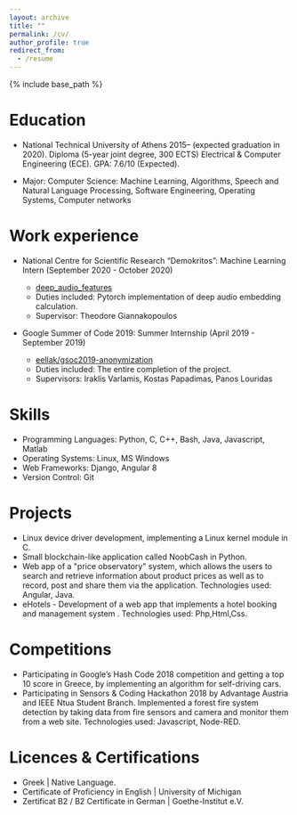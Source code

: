 ```yaml
---
layout: archive
title: ""
permalink: /cv/
author_profile: true
redirect_from:
  - /resume
---
```


{% include base_path %}


Education
=========
* National Technical University of Athens 2015– (expected graduation in 2020). Diploma (5-year joint
  degree, 300 ECTS) Electrical & Computer Engineering (ECE). GPA: 7.6/10 (Expected).
  
* Major: Computer Science: Machine Learning, Algorithms, Speech and Natural Language Processing,
Software Engineering, Operating Systems, Computer networks


Work experience
===============
* National Centre for Scientific Research “Demokritos”: Machine Learning Intern (September 2020 - October 2020)
  * [deep_audio_features](https://github.com/tyiannak/deep_audio_features)
  * Duties included: Pytorch implementation of deep audio embedding calculation.
  * Supervisor: Theodore Giannakopoulos

* Google Summer of Code 2019: Summer Internship (April 2019 - September 2019)
  * [eellak/gsoc2019-anonymization](https://github.com/eellak/gsoc2019-anonymization)
  * Duties included: The entire completion of the project.
  * Supervisors: Iraklis Varlamis, Kostas Papadimas, Panos Louridas
  
Skills
======
* Programming Languages: Python, C, C++, Bash, Java, Javascript, Matlab
* Operating Systems: Linux, MS Windows
* Web Frameworks: Django, Angular 8
* Version Control: Git

Projects
========
* Linux device driver development, implementing a Linux kernel module in C.
* Small blockchain-like application called NoobCash in Python.
* Web app of a "price observatory" system, which allows the users to search and retrieve information
about product prices as well as to record, post and share them via the application.
Technologies used: Angular, Java.
* eHotels - Development of a web app that implements a hotel booking and management
  system . Technologies used: Php,Html,Css.

Competitions
============
* Participating in Google’s Hash Code 2018 competition and getting a top 10
    score in Greece, by implementing an algorithm for self-driving cars. 
* Participating in Sensors & Coding Hackathon 2018 by Advantage Austria and IEEE Ntua Student Branch.
    Implemented a forest fire system detection by taking data from fire sensors and camera and
    monitor them from a web site. Technologies used: Javascript, Node-RED.

Licences & Certifications
=========================
* Greek |
  Native Language.
* Certificate of Proficiency in English |
    University of Michigan
* Zertificat B2 / B2 Certificate in German |
    Goethe-Institut e.V.

<!-- Publications
======
  <ul>{% for post in site.publications %}
    {% include archive-single-cv.html %}
  {% endfor %}</ul>
  
Talks
======
  <ul>{% for post in site.talks %}
    {% include archive-single-talk-cv.html %}
  {% endfor %}</ul>
  
Teaching
======
  <ul>{% for post in site.teaching %}
    {% include archive-single-cv.html %}
  {% endfor %}</ul>
  
Service and leadership
======
* Currently signed in to 43 different slack teams -->
